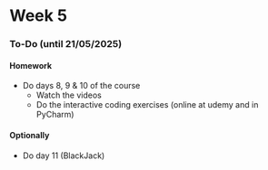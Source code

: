 # Week 5

### To-Do (until 21/05/2025)

#### Homework

* Do days 8, 9 & 10 of the course
  * Watch the videos
  * Do the interactive coding exercises (online at udemy and in PyCharm)

#### Optionally

* Do day 11 (BlackJack)
